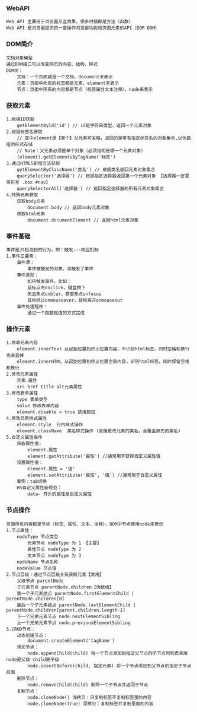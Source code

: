 ### WebAPI
    Web API 主要用于浏览器交互效果，很多时候都是方法（函数）
    Web API 是浏览器提供的一套操作浏览器功能和页面元素的API（BOM DOM）

### DOM简介
    文档对象模型
    通过DOM接口可以改变网页的内容、结构、样式
    DOM树：
        文档：一个页面就是一个文档，document来表示
        元素：页面中所有的标签都是元素，element来表示
        节点：页面中所有的内容都是节点（标签属性文本注释），node来表示
    
### 获取元素
    1.根据ID获取
        getElementById('id') // id是字符串类型，返回一个元素对象
    2.根据标签名获取
        // 其中element是【某个】父元素可省略，返回的是带有指定标签名的对象集合,以伪数组的形式存储
        // Note：父元素必须是单个对象（必须指明是哪一个元素对象）
        (element).getElementsByTagName('标签') 
    3.通过HTML5新增方法获取
        getElementByClassName('类名') // 根据类名返回元素对象集合
        querySelector('选择器') // 根据指定选择器返回第一个元素对象 【选择器一定要带符号 .box #nav】
        querySelectorAll('选择器') // 返回指定选择器的所有元素对象集合
    4.特殊元素获取
        获取body元素
            document.body // 返回body元素对象
        获取html元素
            document.documentElement // 返回html元素对象
            
### 事件基础
    事件是JS检测到的行为，即：触发---响应机制
    1.事件三要素：
        事件源：
            事件被触发的对象，谁触发了事件
        事件类型：
            如何触发事件，比如：
            鼠标点击onclick，键盘按下
            失去焦点onblur，获取焦点onfocus
            鼠标经过onmouseover，鼠标离开onmouseout
        事件处理程序：
            通过一个函数赋值的方式完成

### 操作元素
    1.修改元素内容
        element.innerText 从起始位置到终止位置内容，不识别html标签，同时空格和换行也会去掉    
        element.innerHTML 从起始位置到终止位置全部内容，识别html标签，同时保留空格和换行
    2.修改元素属性
        元素.属性 
        src href title alt元素属性
    3.修改表单属性
        type 表单类型
        value 修改表单内容
        element.disable = true 禁用按钮
    4.修改元素样式属性
        element.style  行内样式操作
        element.className  类名样式操作 (直接更改元素的类名，会覆盖原先的类名)  
    5.自定义属性操作
        获取属性值:
            element.属性
            element.getAttribute('属性') //通常用于获得自定义属性值
        设置属性值：
            element.属性 = '值'
            element.setAttribute('属性', '值') //通常用于自定义属性
        案例：tab切换      
        H5自定义属性新规范：
            data- 开头的属性是自定义属性       
    
### 节点操作
    页面所有内容都是节点（标签、属性、文本、注释），DOM中节点使用node来表示
    1.节点属性：
        nodeType 节点类型
            元素节点 nodeType 为 1 【主要】
            属性节点 nodeType 为 2
            文本节点 nodeType 为 3
        nodeName 节点名称
        nodeValue 节点值
    2.节点层级：通过节点层级关系获取元素【常用】
        父级节点 parentNode
        子元素节点 parentNode.children【伪数组】
        第一个子元素结点 parentNode.firstElementChild | parentNode.children[0]
        最后一个子元素结点 parentNode.lastElementChild | parentNode.children[parent.children.length-1]
        下一个兄弟元素节点 node.nextElementSibling
        上一个兄弟元素节点 node.previousElementSibling     
    3.CRUD节点：
        动态创建节点：
            document.createElement('tagName')
        添加节点：
            node.appendChild(child) 将一个节点添加到指定父节点的子节点列列表末尾 node是父级 child是子级
            node.insertBefore(child, 指定元素) 将一个节点添加到父节点的指定子节点前面        
        删除节点：
            node.removeChild(child) 删除一个子节点并返回子节点
        复制节点：
            node.cloneNode() 浅拷贝：只复制标签不复制标签里的内容
            node.cloneNode(true) 深拷贝：复制标签并复制里面的内容
            